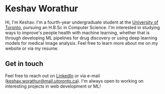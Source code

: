 # Keshav Worathur

Hi, I'm Keshav. I'm a fourth-year undergraduate student at the [University of Toronto](https://web.cs.toronto.edu/), pursuing an H.B.Sc in Computer Science. I'm interested in studying ways to improve's people health with machine learning, whether that is through developing ML pipelines for drug discovery or using deep learning models for medical image analysis. Feel free to learn more about me on my website or via my resume.

## Get in touch

Feel free to reach out on [LinkedIn](https://www.linkedin.com/in/keshav-w/) or via e-mail (keshav.worathur@mail.utoronto.ca). I'm always open to working on interesting projects in web development or ML!

